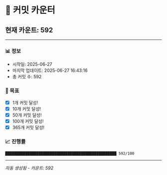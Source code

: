 # 🔢 커밋 카운터

## 현재 카운트: 592

---

### 📊 정보
- 시작일: 2025-06-27
- 마지막 업데이트: 2025-06-27 16:43:16
- 총 커밋 수: 592

### 🎯 목표
- [x] 1개 커밋 달성!
- [x] 10개 커밋 달성!
- [x] 50개 커밋 달성!
- [x] 100개 커밋 달성!
- [x] 365개 커밋 달성!

### 📈 진행률
```
██████████████████████████████████████████████████ 592/100
```

---
*자동 생성됨 - 카운트: 592*
